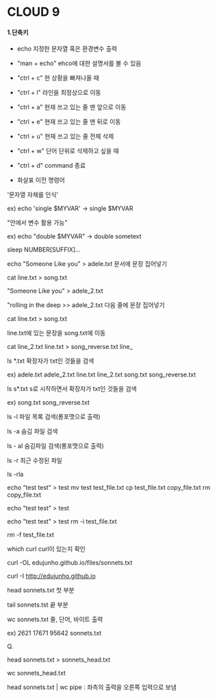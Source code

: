 # CLOUD 9



#### 1.단축키

* echo		지정한 문자열 혹은 환경변수 출력

* "man + echo"  ehco에 대한 설명서를 볼 수 있음

* "ctrl + c"  현 상황을 빠져나올 때

* "ctrl + l"   라인을 최정상으로 이동

* "ctrl + a"  현재 쓰고 있는 줄 맨 앞으로 이동

* "ctrl + e"   현재 쓰고 있는 줄 맨 뒤로 이동

* "ctrl + u"   현재 쓰고 있는 줄 전체 삭제

* "ctrl + w" 단어 단위로 삭제하고 싶을 때

* "ctrl + d" command 종료

* 화살표 이전 명령어


'문자열 자체를 인식'

ex) echo 'single $MYVAR' -> single $MYVAR

"안에서 변수 활용 가능"

ex) echo "double $MYVAR" -> double sometext



sleep NUMBER[SUFFIX]...



echo "Someone Like you" > adele.txt  문서에 문장 집어넣기

cat line.txt  >  song.txt

"Someone Like you" > adele_2.txt

"rolling in the deep >> adele_2.txt 다음 줄에 문장 집어넣기

cat line.txt > song.txt  

line.txt에 있는 문장을 song.txt에 이동

cat line_2.txt line.txt > song_reverse.txt     line_

ls *.txt 확장자가 txt인 것들을 검색

ex) adele.txt  adele_2.txt  line.txt  line_2.txt  song.txt  song_reverse.txt

ls s*.txt s로 시작하면서 확장자가 txt인 것들을 검색

ex) song.txt  song_reverse.txt



ls -l 파일 목록 검색(롱포맷으로 출력)

ls -a 숨김 파일 검색

ls - al 숨김파일 검색(롱포맷으로 출력)

ls -r 최근 수정된 파일

ls -rla



echo "test test" > test
mv test test_file.txt
cp test_file.txt copy_file.txt
rm copy_file.txt

echo "test test" > test

echo "test test" > test
rm -i test_file.txt 

rm -f test_file.txt 

which curl  curl이 있는지 확인

curl -OL edujunho.github.io/files/sonnets.txt

curl -I http://edujunho.github.io



head sonnets.txt 첫 부분

tail sonnets.tst 끝 부분

wc sonnets.txt 줄, 단어, 바이트 출력

ex) 2621 17671 95642 sonnets.txt

Q. 

head sonnets.txt > sonnets_head.txt

wc sonnets_head.txt

head sonnets.txt | wc  pipe : 좌측의 출력을 오른쪽 입력으로 보냄